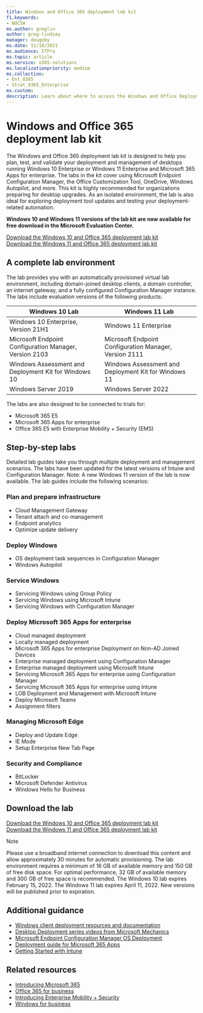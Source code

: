 ```yaml
---
title: Windows and Office 365 deployment lab kit
f1.keywords:
- NOCSH
ms.author: greglin
author: greg-lindsay
manager: dougeby
ms.date: 11/18/2021
ms.audience: ITPro
ms.topic: article
ms.service: o365-solutions
ms.localizationpriority: medium
ms.collection:
- Ent_O365
- Strat_O365_Enterprise
ms.custom:
description: Learn about where to access the Windows and Office Deployment Lab Kit.
---
```


# Windows and Office 365 deployment lab kit

The Windows and Office 365 deployment lab kit is designed to help you plan, test, and validate your deployment and management of desktops running Windows 10 Enterprise or Windows 11 Enterprise and Microsoft 365 Apps for enterprise. The labs in the kit cover using Microsoft Endpoint Configuration Manager, the Office Customization Tool, OneDrive, Windows Autopilot, and more. This kit is highly recommended for organizations preparing for desktop upgrades. As an isolated environment, the lab is also ideal for exploring deployment tool updates and testing your deployment-related automation.

**Windows 10 and Windows 11 versions of the lab kit are now available for free download in the Microsoft Evaluation Center.**

[Download the Windows 10 and Office 365 deployment lab kit](https://www.microsoft.com/evalcenter/evaluate-lab-kit)<br>
[Download the Windows 11 and Office 365 deployment lab kit](https://www.microsoft.com/evalcenter/evaluate-windows-11-office-365-lab-kit)

## A complete lab environment

The lab provides you with an automatically provisioned virtual lab environment, including domain-joined desktop clients, a domain controller, an internet gateway, and a fully configured Configuration Manager instance. The labs include evaluation versions of the following products:


|Windows 10 Lab  |Windows 11 Lab  |
|---------|---------|
|Windows 10 Enterprise, Version 21H1      | Windows 11 Enterprise        |
|Microsoft Endpoint Configuration Manager, Version 2103     |  Microsoft Endpoint Configuration Manager, Version 2111      | 
|Windows Assessment and Deployment Kit for Windows 10     |  Windows Assessment and Deployment Kit for Windows 11      | 
|Windows Server 2019     |  Windows Server 2022      | 

The labs are also designed to be connected to trials for:

- Microsoft 365 E5
- Microsoft 365 Apps for enterprise
- Office 365 E5 with Enterprise Mobility + Security (EMS)

## Step-by-step labs

Detailed lab guides take you through multiple deployment and management scenarios. The labs have been updated for the latest versions of Intune and Configuration Manager. Note: A new Windows 11 version of the lab is now available. The lab guides include the following scenarios: 

### Plan and prepare infrastructure

- Cloud Management Gateway 
- Tenant attach and co-management
- Endpoint analytics
- Optimize update delivery

### Deploy Windows 

- OS deployment task sequences in Configuration Manager
- Windows Autopilot

### Service Windows 

- Servicing Windows using Group Policy
- Servicing Windows using Microsoft Intune
- Servicing Windows with Configuration Manager

### Deploy Microsoft 365 Apps for enterprise

- Cloud managed deployment
- Locally managed deployment
- Microsoft 365 Apps for enterprise Deployment on Non-AD Joined Devices
- Enterprise managed deployment using Configuration Manager
- Enterprise managed deployment using Microsoft Intune
- Servicing Microsoft 365 Apps for enterprise using Configuration Manager
- Servicing Microsoft 365 Apps for enterprise using Intune
- LOB Deployment and Management with Microsoft Intune
- Deploy Microsoft Teams
- Assignment filters

### Managing Microsoft Edge 

- Deploy and Update Edge	
- IE Mode
- Setup Enterprise New Tab Page	

### Security and Compliance 

- BitLocker	
- Microsoft Defender Antivirus	
- Windows Hello for Business	

## Download the lab
[Download the Windows 10 and Office 365 deployment lab kit](https://www.microsoft.com/evalcenter/evaluate-lab-kit)<br>
[Download the Windows 11 and Office 365 deployment lab kit](https://www.microsoft.com/evalcenter/evaluate-windows-11-office-365-lab-kit)

> [!NOTE]
> Please use a broadband internet connection to download this content and allow approximately 30 minutes for automatic provisioning. The lab environment requires a minimum of 16 GB of available memory and 150 GB of free disk space. For optimal performance, 32 GB of available memory and 300 GB of free space is recommended. The Windows 10 lab expires February 15, 2022. The Windows 11 lab expires April 11, 2022. New versions will be published prior to expiration.

## Additional guidance

- [Windows client deployment resources and documentation](/windows/deployment)
- [Desktop Deployment series videos from Microsoft Mechanics](https://www.aka.ms/watchhowtoshift)
- [Microsoft Endpoint Configuration Manager OS Deployment](/mem/configmgr/osd/understand/introduction-to-operating-system-deployment)
- [Deployment guide for Microsoft 365 Apps](/deployoffice/deployment-guide-microsoft-365-apps)
- [Getting Started with Intune](/intune/get-started-evaluation)

## Related resources

- [Introducing Microsoft 365](https://www.microsoft.com/microsoft-365/default.aspx)
- [Office 365 for business](https://products.office.com/business/office)
- [Introducing Enterprise Mobility + Security](https://www.microsoft.com/cloud-platform/enterprise-mobility-security)
- [Windows for business](https://www.microsoft.com/windows/business)

